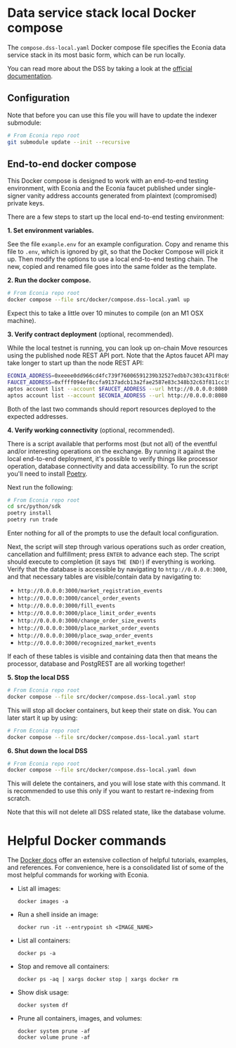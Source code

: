 # Data service stack local Docker compose

The `compose.dss-local.yaml` Docker compose file specifies the Econia data service stack in its most basic form, which can be run locally.

You can read more about the DSS by taking a look at the [official documentation](https://econia.dev/off-chain/dss/data-service-stack).

## Configuration

Note that before you can use this file you will have to update the indexer submodule:

```sh
# From Econia repo root
git submodule update --init --recursive
```

## End-to-end docker compose

This Docker compose is designed to work with an end-to-end testing environment, with Econia and the Econia faucet published under single-signer vanity address accounts generated from plaintext (compromised) private keys.

There are a few steps to start up the local end-to-end testing environment:

**1. Set environment variables.**

See the file `example.env` for an example configuration.
Copy and rename this file to `.env`, which is ignored by git, so that the Docker Compose will pick it up.
Then modify the options to use a local end-to-end testing chain.
The new, copied and renamed file goes into the same folder as the template.

**2. Run the docker compose.**

```sh
# From Econia repo root
docker compose --file src/docker/compose.dss-local.yaml up
```

Expect this to take a little over 10 minutes to compile (on an M1 OSX machine).

**3. Verify contract deployment** (optional, recommended).

While the local testnet is running, you can look up on-chain Move resources using the published node REST API port.
Note that the Aptos faucet API may take longer to start up than the node REST API:

```sh
ECONIA_ADDRESS=0xeeee0dd966cd4fc739f76006591239b32527edbb7c303c431f8c691bda150b40
FAUCET_ADDRESS=0xffff094ef8ccfa9137adcb13a2fae2587e83c348b32c63f811cc19fcc9fc5878
aptos account list --account $FAUCET_ADDRESS --url http://0.0.0.0:8080
aptos account list --account $ECONIA_ADDRESS --url http://0.0.0.0:8080
```

Both of the last two commands should report resources deployed to the expected addresses.

**4. Verify working connectivity** (optional, recommended).

There is a script available that performs most (but not all) of the eventful and/or interesting operations on the exchange.
By running it against the local end-to-end deployment, it's possible to verify things like processor operation, database connectivity and data accessibility.
To run the script you'll need to install [Poetry](https://python-poetry.org/docs/).

Next run the following:

```sh
# From Econia repo root
cd src/python/sdk
poetry install
poetry run trade
```

Enter nothing for all of the prompts to use the default local configuration.

Next, the script will step through various operations such as order creation, cancellation and fulfillment; press `ENTER` to advance each step.
The script should execute to completion (it says `THE END!`) if everything is working.
Verify that the database is accessible by navigating to `http://0.0.0.0:3000`, and that necessary tables are visible/contain data by navigating to:

- `http://0.0.0.0:3000/market_registration_events`
- `http://0.0.0.0:3000/cancel_order_events`
- `http://0.0.0.0:3000/fill_events`
- `http://0.0.0.0:3000/place_limit_order_events`
- `http://0.0.0.0:3000/change_order_size_events`
- `http://0.0.0.0:3000/place_market_order_events`
- `http://0.0.0.0:3000/place_swap_order_events`
- `http://0.0.0.0:3000/recognized_market_events`

If each of these tables is visible and containing data then that means the processor, database and PostgREST are all working together!

**5. Stop the local DSS**

```sh
# From Econia repo root
docker compose --file src/docker/compose.dss-local.yaml stop
```

This will stop all docker containers, but keep their state on disk.
You can later start it up by using:

```sh
# From Econia repo root
docker compose --file src/docker/compose.dss-local.yaml start
```

**6. Shut down the local DSS**

```sh
# From Econia repo root
docker compose --file src/docker/compose.dss-local.yaml down
```

This will delete the containers, and you will lose state with this command.
It is recommended to use this only if you want to restart re-indexing from scratch.

Note that this will not delete all DSS related state, like the database volume.

# Helpful Docker commands

The [Docker docs](https://docs.docker.com/) offer an extensive collection of helpful tutorials, examples, and references.
For convenience, here is a consolidated list of some of the most helpful commands for working with Econia.

- List all images:

  ```
  docker images -a
  ```

- Run a shell inside an image:

  ```
  docker run -it --entrypoint sh <IMAGE_NAME>
  ```

- List all containers:

  ```
  docker ps -a
  ```

- Stop and remove all containers:

  ```
  docker ps -aq | xargs docker stop | xargs docker rm
  ```

- Show disk usage:

  ```
  docker system df
  ```

- Prune all containers, images, and volumes:

  ```
  docker system prune -af
  docker volume prune -af
  ```
